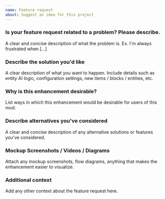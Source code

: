 ```yaml
---
name: Feature request
about: Suggest an idea for this project
---
```


### Is your feature request related to a problem? Please describe.
A clear and concise description of what the problem is. Ex. I'm always frustrated when [...]

### Describe the solution you'd like
A clear description of what you want to happen.  Include details such as entity AI logic, configuration settings, new items / blocks / entities, etc.

### Why is this enhancement desirable?
List ways in which this enhancement would be desirable for users of this mod.

### Describe alternatives you've considered
A clear and concise description of any alternative solutions or features you've considered.

### Mockup Screenshots / Videos / Diagrams
Attach any mockup screenshots, flow diagrams, anything that makes the enhancement easier to visualize.

### Additional context
Add any other context about the feature request here.
